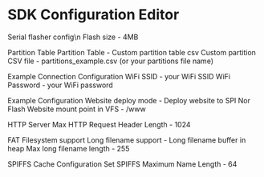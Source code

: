 # SDK Configuration Editor

Serial flasher config\n
Flash size - 4MB

Partition Table
Partition Table - Custom partition table csv
Custom partition CSV file - partitions_example.csv (or your partitions file name)

Example Connection Configuration
WiFi SSID - your WiFi SSID
WiFi Password - your WiFi password

Example Configuration
Website deploy mode - Deploy website to SPI Nor Flash
Website mount point in VFS - /www

HTTP Server
Max HTTP Request Header Length - 1024

FAT Filesystem support
Long filename support - Long filename buffer in heap
Max long filename length - 255

SPIFFS Cache Configuration
Set SPIFFS Maximum Name Length - 64
